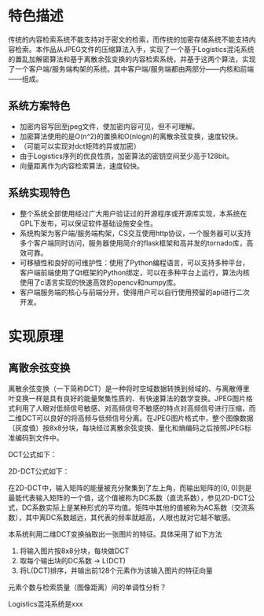 特色描述
======

传统的内容检索系统不能支持对于密文的检索，而传统的加密存储系统不能支持内容检索。本作品从JPEG文件的压缩算法入手，实现了一个基于Logistics混沌系统的置乱加解密算法和基于离散余弦变换的内容检索系统，并基于这两个算法，实现了一个客户端/服务端构架的系统。其中客户端/服务端都由两部分——内核和前端——组成。

系统方案特色
---------

* 加密内容写回至jpeg文件，使加密内容可见，但不可理解。
* 加密算法使用的是O(n^2)的置换和O(nlogn)的离散余弦变换，速度较快。
* （可能可以实现对dct矩阵的异或加密）
* 由于Logistics序列的优良性质，加密算法的密钥空间至少高于128bit。
* 向量距离作为内容检索算法，速度较快。

系统实现特色
---------

* 整个系统全部使用经过广大用户验证过的开源程序或开源库实现，本系统在GPL下发布，可以保证软件基础设施安全性。
* 系统构架为客户端/服务端构架，CS交互使用http协议，一个服务器可以支持多个客户端同时访问，服务器使用简介的flask框架和高并发的tornado库，高效可靠。
* 可移植性和良好的可维护性：使用了Python编程语言，可以支持多种平台，客户端前端使用了Qt框架的Python绑定，可以在多种平台上运行，算法内核使用了c语言实现的快速高效的opencv和numpy库。
* 客户端服务端的核心与前端分开，使得用户可以自行使用预留的api进行二次开发。


实现原理
======

离散余弦变换
---------

离散余弦变换（一下简称DCT）是一种将时空域数据转换到频域的、与离散傅里叶变换一样是具有良好的能量聚集性质的、有快速算法的数学变换。JPEG图片格式利用了人眼对低频信号敏感、对高频信号不敏感的特点对高频信号进行压缩，而二维DCT可以良好的将高频与低频信号分离。在JPEG图片格式中，整个图像数据（灰度值）按8x8分块，每块经过离散余弦变换、量化和熵编码之后按照JPEG标准编码到文件中。

DCT公式如下：

2D-DCT公式如下：

在2D-DCT中，输入矩阵的能量被充分聚集到了左上角，而输出矩阵的(0, 0)则是最能代表输入矩阵的一个值，这个值被称为DC系数（直流系数），参见2D-DCT公式，DC系数实际上是某种形式的平均值。矩阵中其他的值被称为AC系数（交流系数），其中离DC系数越远，其代表的频率就越高，人眼也就对它越不敏感。

本系统利用二维DCT变换抽取出一张图片的特征。具体采用了如下方法

1. 将输入图片按8x8分块，每块做DCT
2. 取每个输出块的DC系数 -> L(DCT)
3. 将L(DCT)排序，并输出前128个元素作为该输入图片的特征向量

元素个数与检索质量（图像距离）间的单调性分析？

Logistics混沌系统是xxx








